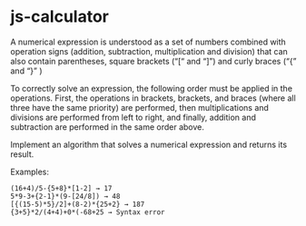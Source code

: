 # js-calculator
A numerical expression is understood as a set of numbers combined with operation signs (addition, subtraction, multiplication and division) that can also contain parentheses, square brackets (“[“ and “]”) and curly braces (“{” and “}” )

To correctly solve an expression, the following order must be applied in the operations. First, the operations in brackets, brackets, and braces (where all three have the same priority) are performed, then multiplications and divisions are performed from left to right, and finally, addition and subtraction are performed in the same order above.

Implement an algorithm that solves a numerical expression and returns its result.

Examples:
````
(16+4)/5-{5+8}*[1-2] → 17
5*9-3+{2-1}*(9-[24/8]) → 48
[{(15-5)*5}/2]+(8-2)*{25+2} → 187
{3+5}*2/(4+4)+0*(-68+25 → Syntax error

````